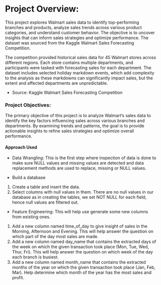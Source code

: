 # Project Overview:
This project explores Walmart sales data to identify top-performing branches and products, analyze sales trends across various product categories, 
and understand customer behavior. The objective is to uncover insights that can inform sales strategies and optimize performance. The dataset was sourced from the Kaggle Walmart Sales Forecasting Competition.

The competition provided historical sales data for 45 Walmart stores across different regions. Each store contains multiple departments, and participants were tasked with forecasting sales for each department. The dataset includes selected holiday markdown events, 
which add complexity to the analysis as these markdowns can significantly impact sales, but the extent and affected departments are unpredictable.
* Source: Kaggle Walmart Sales Forecasting Competition

### Project Objectives:
The primary objective of this project is to analyze Walmart’s sales data to identify the key factors influencing sales across various branches and departments. By examining trends and patterns, the goal is to provide actionable insights to refine sales strategies and optimize overall performance.


#### Approach Used
* Data Wrangling: This is the first step where inspection of data is done to make sure NULL values and missing values are detected and data replacement methods are used to replace, missing or NULL values.

* Build a database
1. Create a table and insert the data.
2. Select columns with null values in them. There are no null values in our database as in creating the tables, we set NOT NULL for each field, hence null values are filtered out.


* Feature Engineering: This will help use generate some new columns from existing ones.
1. Add a new column named time_of_day to give insight of sales in the Morning, Afternoon and Evening. This will help answer the question on which part of the day most sales are made.
2. Add a new column named day_name that contains the extracted days of the week on which the given transaction took place (Mon, Tue, Wed, Thur, Fri). This will help answer the question on which week of the day each branch is busiest.
3. Add a new column named month_name that contains the extracted months of the year on which the given transaction took place (Jan, Feb, Mar). Help determine which month of the year has the most sales and profit.
